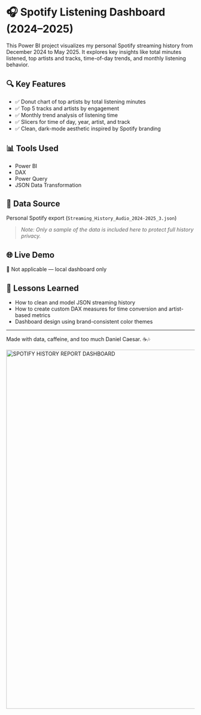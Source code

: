 # 🎧 Spotify Listening Dashboard (2024–2025)

This Power BI project visualizes my personal Spotify streaming history from December 2024 to May 2025. It explores key insights like total minutes listened, top artists and tracks, time-of-day trends, and monthly listening behavior.

## 🔍 Key Features
- ✅ Donut chart of top artists by total listening minutes
- ✅ Top 5 tracks and artists by engagement
- ✅ Monthly trend analysis of listening time
- ✅ Slicers for time of day, year, artist, and track
- ✅ Clean, dark-mode aesthetic inspired by Spotify branding

## 📊 Tools Used
- Power BI
- DAX
- Power Query
- JSON Data Transformation

## 📁 Data Source
Personal Spotify export (`Streaming_History_Audio_2024-2025_3.json`)

> *Note: Only a sample of the data is included here to protect full history privacy.*

## 🌐 Live Demo
🚧 Not applicable — local dashboard only

## 🧠 Lessons Learned
- How to clean and model JSON streaming history
- How to create custom DAX measures for time conversion and artist-based metrics
- Dashboard design using brand-consistent color themes

---



Made with data, caffeine, and too much Daniel Caesar. ☕🎶

<img width="960" alt="SPOTIFY HISTORY REPORT DASHBOARD" src="https://github.com/user-attachments/assets/660d8651-d8e4-4b1a-a4a9-688dc1b79040" />

